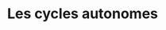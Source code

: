 ---
title: "Les cycles autonomes"
url: /saint-maur-des-fosses/les-cycles-autonomes/
shop: Fahrrad
---